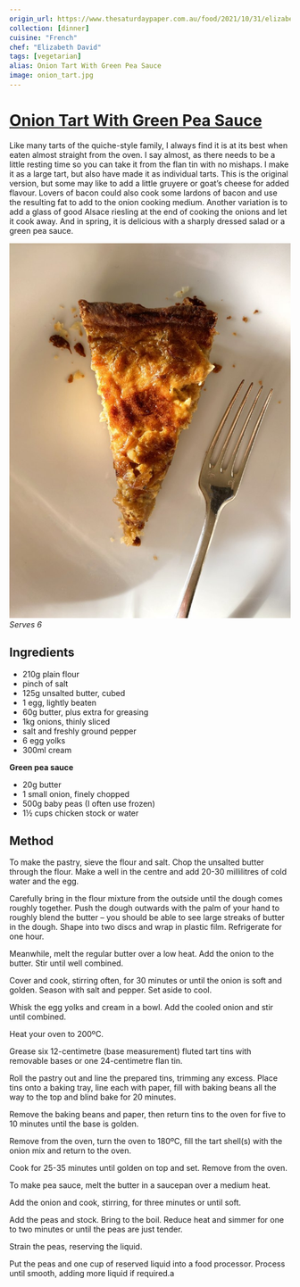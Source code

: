 ```yaml
---
origin_url: https://www.thesaturdaypaper.com.au/food/2021/10/31/elizabeth-davids-onion-tart-with-green-pea-sauce/163369800012614
collection: [dinner]
cuisine: "French"
chef: "Elizabeth David"
tags: [vegetarian]
alias: Onion Tart With Green Pea Sauce
image: onion_tart.jpg
---
```

# [Onion Tart With Green Pea Sauce](https://www.thesaturdaypaper.com.au/food/2021/10/31/elizabeth-davids-onion-tart-with-green-pea-sauce/163369800012614)

Like many tarts of the quiche-style family, I always find it is at its best when eaten almost straight from the oven. I say almost, as there needs to be a little resting time so you can take it from the flan tin with no mishaps. I make it as a large tart, but also have made it as individual tarts. This is the original version, but some may like to add a little gruyere or goat’s cheese for added flavour. Lovers of bacon could also cook some lardons of bacon and use the resulting fat to add to the onion cooking medium. Another variation is to add a glass of good Alsace riesling at the end of cooking the onions and let it cook away. And in spring, it is delicious with a sharply dressed salad or a green pea sauce.

![Onion tart with pea sauce](assets/onion_tart.jpg)
_Serves 6_

## Ingredients

-   210g plain flour
-   pinch of salt
-   125g unsalted butter, cubed
-   1 egg, lightly beaten
-   60g butter, plus extra for greasing
-   1kg onions, thinly sliced
-   salt and freshly ground pepper
-   6 egg yolks
-   300ml cream

**Green pea sauce**

-   20g butter
-   1 small onion, finely chopped
-   500g baby peas (I often use frozen)
-   1½ cups chicken stock or water

## Method

To make the pastry, sieve the flour and salt. Chop the unsalted butter through the flour. Make a well in the centre and add 20-30 millilitres of cold water and the egg.

Carefully bring in the flour mixture from the outside until the dough comes roughly together. Push the dough outwards with the palm of your hand to roughly blend the butter – you should be able to see large streaks of butter in the dough. Shape into two discs and wrap in plastic film. Refrigerate for one hour.

Meanwhile, melt the regular butter over a low heat. Add the onion to the butter. Stir until well combined.

Cover and cook, stirring often, for 30 minutes or until the onion is soft and golden. Season with salt and pepper. Set aside to cool.

Whisk the egg yolks and cream in a bowl. Add the cooled onion and stir until combined.

Heat your oven to 200ºC.

Grease six 12-centimetre (base measurement) fluted tart tins with removable bases or one 24-centimetre flan tin.

Roll the pastry out and line the prepared tins, trimming any excess. Place tins onto a baking tray, line each with paper, fill with baking beans all the way to the top and blind bake for 20 minutes.

Remove the baking beans and paper, then return tins to the oven for five to 10 minutes until the base is golden.

Remove from the oven, turn the oven to 180ºC, fill the tart shell(s) with the onion mix and return to the oven.

Cook for 25-35 minutes until golden on top and set. Remove from the oven.

To make pea sauce, melt the butter in a saucepan over a medium heat.

Add the onion and cook, stirring, for three minutes or until soft.

Add the peas and stock. Bring to the boil. Reduce heat and simmer for one to two minutes or until the peas are just tender.

Strain the peas, reserving the liquid.

Put the peas and one cup of reserved liquid into a food processor. Process until smooth, adding more liquid if required.a